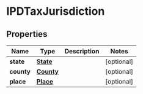 
# IPDTaxJurisdiction

## Properties
Name | Type | Description | Notes
------------ | ------------- | ------------- | -------------
**state** | [**State**](State.md) |  |  [optional]
**county** | [**County**](County.md) |  |  [optional]
**place** | [**Place**](Place.md) |  |  [optional]



